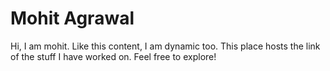 # Mohit Agrawal
Hi, I am mohit. Like this content, I am dynamic too. This place hosts the link of the stuff I have worked on. Feel free to explore! 
